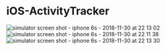 # iOS-ActivityTracker

![simulator screen shot - iphone 6s - 2018-11-30 at 22 13 02](https://user-images.githubusercontent.com/19661563/49302832-267e3800-f4ee-11e8-99d9-449d3fa45fd8.png)
![simulator screen shot - iphone 6s - 2018-11-30 at 22 11 38](https://user-images.githubusercontent.com/19661563/49302828-25e5a180-f4ee-11e8-9361-6c1b1dd0444b.png)
![simulator screen shot - iphone 6s - 2018-11-30 at 22 13 30](https://user-images.githubusercontent.com/19661563/49302830-267e3800-f4ee-11e8-9903-242d11771937.png)
